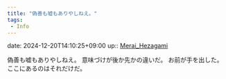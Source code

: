 ```yaml
---
title: "偽善も嘘もありやしねえ。"
tags:
 - Info
---
```


date: 2024-12-20T14:10:25+09:00
up:: [Merai_Hezagami](../Bar/Novel/Nacaria/Merai_Hezagami.md)

偽善も嘘もありやしねえ。
意味づけが後か先かの違いだ。
お前が手を出した。ここにあるのはそれだけだ。